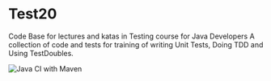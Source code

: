 # Test20
Code Base for lectures and katas in Testing course for Java Developers
A collection of code and tests for training of writing Unit Tests, Doing TDD and Using TestDoubles.



![Java CI with Maven](https://github.com/kappsegla/Test20/workflows/Java%20CI%20with%20Maven/badge.svg)
